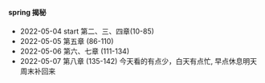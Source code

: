 #### spring 揭秘
+ 2022-05-04 start 第二、三、四章(10-85)
+ 2022-05-05 第五章 (86-110)
+ 2022-05-06 第六、七章 (111-134)
+ 2022-05-07 第八章 (135-142) 今天看的有点少，白天有点忙, 早点休息明天周末补回来

